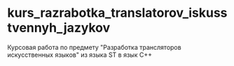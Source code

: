 # kurs_razrabotka_translatorov_iskusstvennyh_jazykov
Курсовая работа по предмету "Разработка трансляторов искусственных языков"
из языка ST в язык C++
